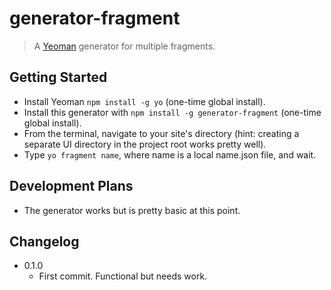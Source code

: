 # generator-fragment

> A [Yeoman](http://yeoman.io) generator for multiple fragments.

## Getting Started

- Install Yeoman `npm install -g yo` (one-time global install).
- Install this generator with `npm install -g generator-fragment` (one-time global install).
- From the terminal, navigate to your site's directory (hint: creating a separate UI directory in the project root works pretty well).
- Type `yo fragment name`, where name is a local name.json file, and wait.

## Development Plans
- The generator works but is pretty basic at this point.

## Changelog
- 0.1.0
  - First commit. Functional but needs work.
